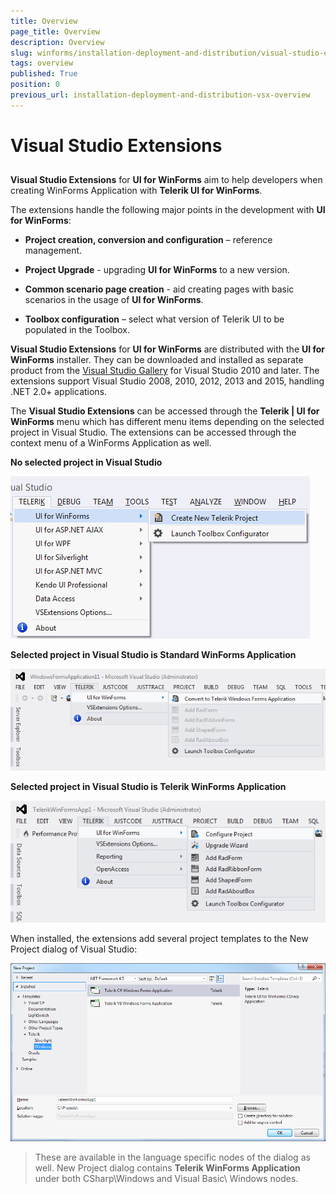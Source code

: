 ```yaml
---
title: Overview
page_title: Overview
description: Overview
slug: winforms/installation-deployment-and-distribution/visual-studio-extensions
tags: overview
published: True
position: 0
previous_url: installation-deployment-and-distribution-vsx-overview
---
```


# Visual Studio Extensions



## 

__Visual Studio Extensions__ for __UI for WinForms__ aim to help developers when creating WinForms Application with __Telerik UI for WinForms__.

The extensions handle the following major points in the development with __UI for WinForms__:

* __Project creation, conversion and configuration__ – reference management.

* __Project Upgrade__ - upgrading __UI for WinForms__ to a new version.

* __Common scenario page creation__ - aid creating pages with basic scenarios in the usage of __UI for WinForms__.

* __Toolbox configuration__ – select what version of Telerik UI to be populated in the Toolbox.

__Visual Studio Extensions__ for __UI for WinForms__ are distributed with the __UI for WinForms__ installer. They can be downloaded and installed as separate product from the [Visual Studio Gallery](https://visualstudiogallery.msdn.microsoft.com/) for Visual Studio 2010 and later. The extensions support Visual Studio 2008, 2010, 2012, 2013 and 2015, handling .NET 2.0+ applications.

The __Visual Studio Extensions__ can be accessed through the __Telerik | UI for WinForms__ menu which has different menu items depending on the selected project in Visual Studio. The extensions can be accessed through the context menu of a WinForms Application as well.

__No selected project in Visual Studio__

![installation-deployment-and-distribution-vsx-overview 001](images/installation-deployment-and-distribution-vsx-overview001.png)

__Selected project in Visual Studio is Standard WinForms Application__

![installation-deployment-and-distribution-vsx-overview 002](images/installation-deployment-and-distribution-vsx-overview002.png)

__Selected project in Visual Studio is Telerik WinForms Application__

![installation-deployment-and-distribution-vsx-overview 003](images/installation-deployment-and-distribution-vsx-overview003.png)

When installed, the extensions add several project templates to the New Project dialog of Visual Studio:

![installation-deployment-and-distribution-vsx-overview 004](images/installation-deployment-and-distribution-vsx-overview004.png)

>These are available in the language specific nodes of the dialog as well. New Project dialog contains __Telerik WinForms Application__ under both CSharp\Windows and Visual Basic\ Windows nodes.